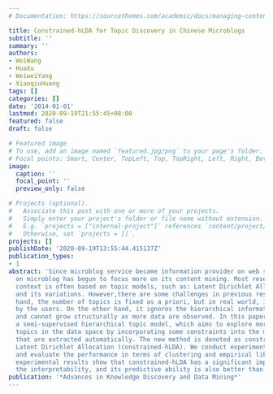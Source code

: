 ```yaml
---
# Documentation: https://sourcethemes.com/academic/docs/managing-content/

title: Constrained-hLDA for Topic Discovery in Chinese Microblogs
subtitle: ''
summary: ''
authors:
- WeiWang
- HuaXu
- WeiweiYang
- XiaoqiuHuang
tags: []
categories: []
date: '2014-01-01'
lastmod: 2020-09-19T21:55:45+08:00
featured: false
draft: false

# Featured image
# To use, add an image named `featured.jpg/png` to your page's folder.
# Focal points: Smart, Center, TopLeft, Top, TopRight, Left, Right, BottomLeft, Bottom, BottomRight.
image:
  caption: ''
  focal_point: ''
  preview_only: false

# Projects (optional).
#   Associate this post with one or more of your projects.
#   Simply enter your project's folder or file name without extension.
#   E.g. `projects = ["internal-project"]` references `content/project/deep-learning/index.md`.
#   Otherwise, set `projects = []`.
projects: []
publishDate: '2020-09-19T13:55:44.415137Z'
publication_types:
- 1
abstract: 'Since microblog service became information provider on web scale, research
  on microblog has begun to focus more on its content mining. Most research on microblog
  context is often based on topic models, such as: Latent Dirichlet Allocation(LDA)
  and its variations. However,there are some challenges in previous research. On one
  hand, the number of topics is fixed as a priori, but in real world, it is input
  by the users. On the other hand, it ignores the hierarchical information of topics
  and cannot grow structurally as more data are observed. In this paper, we propose
  a semi-supervised hierarchical topic model, which aims to explore more reasonable
  topics in the data space by incorporating some constraints into the modeling process
  that are extracted automatically. The new method is denoted as constrained hierarchical
  Latent Dirichlet Allocation (constrained-hLDA). We conduct experiments on Sina microblog,
  and evaluate the performance in terms of clustering and empirical likelihood. The
  experimental results show that constrained-hLDA has a significant improvement on
  the interpretability, and its predictive ability is also better than that of hLDA.'
publication: '*Advances in Knowledge Discovery and Data Mining*'
---
```


